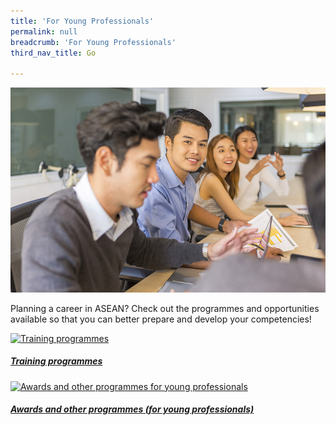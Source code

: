 ```yaml
---
title: 'For Young Professionals'
permalink: null
breadcrumb: 'For Young Professionals'
third_nav_title: Go

---
```



![banner-asean-go-for-professionals](\images\asean-professionals\For-young-professionals-new.jpg)

Planning a career in ASEAN? Check out the programmes and opportunities available so that you can better prepare and develop your competencies!

<div>
	<div class="row is-multiline">
		<div class="col is-half-tablet padding--bottom--lg">
			<a href="/asean-countries/go/for-professionals/training-programmes/" class="project-link">
				<img src="/images/asean-professionals/training-programmes-small.jpg" alt="Training programmes" class="project-image">
			<div class="project-card">
				<div class="project-title margin--bottom--xs">
					<h5><b>Training programmes</b></h5>
				</div>
			</div>
			</a>
		</div>
		<div class="col is-half-tablet padding--bottom--lg">
			<a href="/asean-countries/go/for-professionals/awards-professionals/" class="project-link">
				<img src="/images/asean-professionals/awards-professionals-small.jpg" alt="Awards and other programmes for young professionals" class="project-image">
			<div class="project-card">
				<div class="project-title margin--bottom--xs">
					<h5><b>Awards and other programmes (for young professionals)</b></h5>
				</div>
			</div>
			</a>
		</div>
	</div>
</div>